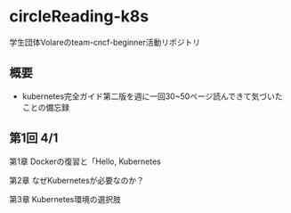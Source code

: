 # circleReading-k8s
学生団体Volareのteam-cncf-beginner活動リポジトリ

## 概要
- kubernetes完全ガイド第二版を週に一回30~50ページ読んできて気づいたことの備忘録

## 第1回 4/1

第1章 Dockerの復習と「Hello, Kubernetes

第2章 なぜKubernetesが必要なのか？ 

第3章 Kubernetes環境の選択肢

